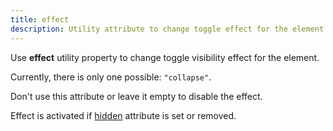 ```yaml
---
title: effect
description: Utility attribute to change toggle effect for the element.
---
```


Use **effect** utility property to change toggle visibility effect for the element.

Currently, there is only one possible: `"collapse"`.

Don't use this attribute or leave it empty to disable the effect.

Effect is activated if [hidden](hidden.md) attribute is set or removed.
